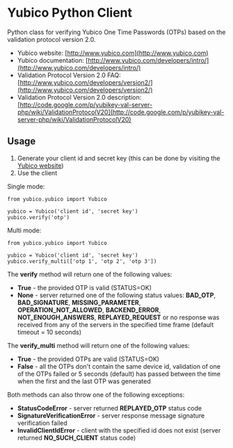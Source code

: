 # Yubico Python Client

Python class for verifying Yubico One Time Passwords (OTPs) based on the validation protocol version 2.0.

* Yubico website: [http://www.yubico.com](http://www.yubico.com)
* Yubico documentation: [http://www.yubico.com/developers/intro/](http://www.yubico.com/developers/intro/)
* Validation Protocol Version 2.0 FAQ: [http://www.yubico.com/developers/version2/](http://www.yubico.com/developers/version2/)
* Validation Protocol Version 2.0 description: [http://code.google.com/p/yubikey-val-server-php/wiki/ValidationProtocolV20](http://code.google.com/p/yubikey-val-server-php/wiki/ValidationProtocolV20)

## Usage

1. Generate your client id and secret key (this can be done by visiting the [Yubico website](https://api.yubico.com/get-api-key/))
2. Use the client

Single mode:

    from yubico.yubico import Yubico
    
    yubico = Yubico('client id', 'secret key')
    yubico.verify('otp')

Multi mode:

    from yubico.yubico import Yubico
    
    yubico = Yubico('client id', 'secret key')
    yubico.verify_multi(['otp 1', 'otp 2', 'otp 3'])

The **verify** method will return one of the following values:

- **True** - the provided OTP is valid (STATUS=OK)
- **None** - server returned one of the following status values: **BAD_OTP**, **BAD_SIGNATURE**, **MISSING_PARAMETER**, **OPERATION_NOT_ALLOWED**, **BACKEND_ERROR**, **NOT_ENOUGH_ANSWERS**, **REPLAYED_REQUEST** or no response was received from any of the servers in the specified time frame (default timeout = 10 seconds)

The **verify_multi** method will return one of the following values:

- **True** - the provided OTPs are valid (STATUS=OK)
- **False** - all the OTPs don't contain the same device id, validation of one of the OTPs failed or 5 seconds (default) has passed between the time when the first and the last OTP was generated

Both methods can also throw one of the following exceptions:

- **StatusCodeError** - server returned **REPLAYED_OTP** status code
- **SignatureVerificationError** - server response message signature verification failed
- **InvalidClientIdError** - client with the specified id does not exist (server returned **NO_SUCH_CLIENT** status code)